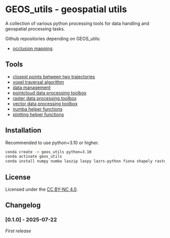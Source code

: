 # GEOS_utils - geospatial utils

A collection of various python processing tools for data handling and geospatial processing tasks.

Github repositories depending on GEOS_utils:
  * [occlusion mapping](https://github.com/MGEOS/CANOPy/tree/main/occlusion_mapping).


## Tools
  * [closest points between two trajectories](./algorithms_tb/closest_points)
  * [voxel traversal algorithm](./algorithms_tb/voxel_traversal)
  * [data management](./data_management)
  * [pointcloud data processing toolbox](./geodata_tb)
  * [raster data processing toolbox](./geodata_tb)
  * [vector data processing toolbox](./geodata_tb)
  * [numba helper functions](./numba_tb)
  * [plotting helper functions](./plotting_tb)


## Installation
Recommended to use python=3.10 or higher.

```bash
conda create -n geos_utils python=3.10
conda activate geos_utils
conda install numpy numba laszip laspy lazrs-python fiona shapely rasterio pyproj pandas geopandas
```


## License
Licensed under the [CC BY-NC 4.0](https://creativecommons.org/licenses/by-nc/4.0/).


## Changelog

### [0.1.0] - 2025-07-22
_First release_